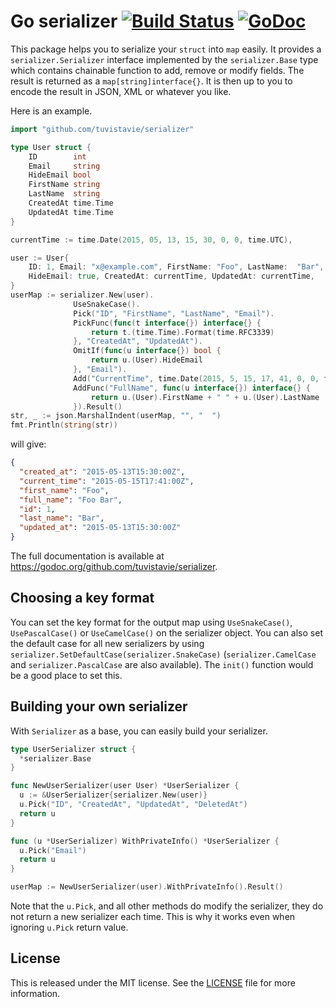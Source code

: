 # Go serializer [![Build Status](https://travis-ci.org/tuvistavie/serializer.svg)](https://travis-ci.org/tuvistavie/serializer) [![GoDoc](https://godoc.org/github.com/tuvistavie/serializer?status.svg)](https://godoc.org/github.com/tuvistavie/serializer)

This package helps you to serialize your `struct` into `map` easily. It provides a `serializer.Serializer` interface implemented by the `serializer.Base` type which contains chainable function to add, remove or modify fields. The result is returned as a `map[string]interface{}`.
It is then up to you to encode the result in JSON, XML or whatever you like.

Here is an example.

```go
import "github.com/tuvistavie/serializer"

type User struct {
    ID        int
    Email     string
    HideEmail bool
    FirstName string
    LastName  string
    CreatedAt time.Time
    UpdatedAt time.Time
}

currentTime := time.Date(2015, 05, 13, 15, 30, 0, 0, time.UTC),

user := User{
    ID: 1, Email: "x@example.com", FirstName: "Foo", LastName:  "Bar",
    HideEmail: true, CreatedAt: currentTime, UpdatedAt: currentTime,
}
userMap := serializer.New(user).
              UseSnakeCase().
              Pick("ID", "FirstName", "LastName", "Email").
              PickFunc(func(t interface{}) interface{} {
                  return t.(time.Time).Format(time.RFC3339)
              }, "CreatedAt", "UpdatedAt").
              OmitIf(func(u interface{}) bool {
                  return u.(User).HideEmail
              }, "Email").
              Add("CurrentTime", time.Date(2015, 5, 15, 17, 41, 0, 0, time.UTC)).
              AddFunc("FullName", func(u interface{}) interface{} {
                  return u.(User).FirstName + " " + u.(User).LastName
              }).Result()
str, _ := json.MarshalIndent(userMap, "", "  ")
fmt.Println(string(str))
```

will give:

```json
{
  "created_at": "2015-05-13T15:30:00Z",
  "current_time": "2015-05-15T17:41:00Z",
  "first_name": "Foo",
  "full_name": "Foo Bar",
  "id": 1,
  "last_name": "Bar",
  "updated_at": "2015-05-13T15:30:00Z"
}
```

The full documentation is available at https://godoc.org/github.com/tuvistavie/serializer.

## Choosing a key format

You can set the key format for the output map using `UseSnakeCase()`, `UsePascalCase()` or `UseCamelCase()` on the serializer object.
You can also set the default case for all new serializers by using
`serializer.SetDefaultCase(serializer.SnakeCase)` (`serializer.CamelCase` and `serializer.PascalCase` are also available). The `init()` function would be a good place to set this.

## Building your own serializer

With `Serializer` as a base, you can easily build your serializer.

```go
type UserSerializer struct {
  *serializer.Base
}

func NewUserSerializer(user User) *UserSerializer {
  u := &UserSerializer{serializer.New(user)}
  u.Pick("ID", "CreatedAt", "UpdatedAt", "DeletedAt")
  return u
}

func (u *UserSerializer) WithPrivateInfo() *UserSerializer {
  u.Pick("Email")
  return u
}

userMap := NewUserSerializer(user).WithPrivateInfo().Result()
```

Note that the `u.Pick`, and all other methods do modify the serializer, they do not return a new serializer each time. This is why it works
even when ignoring `u.Pick` return value.

## License

This is released under the MIT license. See the [LICENSE](./LICENSE) file for more information.
